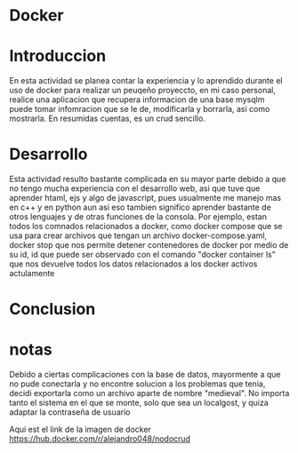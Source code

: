# Docker
# Introduccion

En esta actividad se planea contar la experiencia y lo aprendido durante el uso de docker para realizar un peuqeño proyeccto, en mi caso personal, realice una aplicacion que recupera informacion de una base mysqlm puede tomar infomracion que se le de, modificarla y borrarla, asi como mostrarla. En resumidas cuentas, es un crud sencillo.
# Desarrollo

Esta actividad resulto bastante complicada en su mayor parte debido a que no tengo mucha experiencia con el desarrollo web, asi que tuve que aprender htaml, ejs y algo de javascript, pues usualmente me manejo mas en c++ y en python aun asi eso tambien significo aprender bastante de otros lenguajes y de otras funciones de la consola.
Por ejemplo, estan todos los comnados relacionados a docker, como docker compose que se usa para crear archivos que tengan un archivo docker-compose.yaml, docker stop que nos permite detener contenedores de docker por medio de su id, id que puede ser observado con el comando "docker container ls" que nos devuelve todos los datos relacionados a los docker activos actulamente

# Conclusion

# notas
Debido a ciertas complicaciones con la base de datos, mayormente a que no pude conectarla y no encontre solucion a los problemas que tenia, decidi exportarla como un archivo aparte de nombre "medieval". No importa tanto el sistema en el que se monte, solo que sea un localgost, y quiza adaptar la contraseña de usuario

Aqui est el link de la imagen de docker https://hub.docker.com/r/alejandro048/nodocrud
